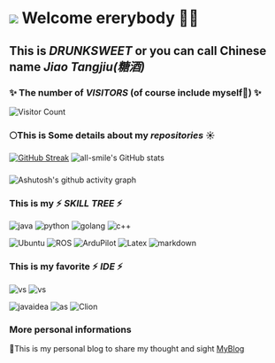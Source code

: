 
# ![](https://img.shields.io/badge/GitHub-100000?style=for-the-badge&logo=github&logoColor=whit) Welcome ererybody 👋🥰
## This is ***DRUNKSWEET*** or you can call Chinese name ***Jiao Tangjiu(糖酒)***

### ✨ The number of ***VISITORS*** (of course include myself🤔) ✨
![Visitor Count](https://profile-counter.glitch.me/drunksweet/count.svg)

### 🌕This is Some details about my ***repositories*** ☀️

[![GitHub Streak](https://streak-stats.demolab.com?user=drunksweet&theme=merko&hide_border=true&border_radius=10&date_format=%5BY.%5Dn.j)](https://git.io/streak-stats)
![all-smile's GitHub stats](https://github-readme-stats.vercel.app/api?username=drunksweet&show_icons=true&theme=merko)

### 


<!--![Top Langs](https://github-readme-stats.vercel.app/api/top-langs/?username=drunksweet&layout=compact&theme=merko)-->

![Ashutosh's github activity graph](https://github-readme-activity-graph.vercel.app/graph?username=drunksweet&theme=merko)

### This is my ⚡ ***SKILL TREE*** ⚡

![java](https://img.shields.io/badge/Java-ED8B00?style=for-the-badge&logo=openjdk&logoColor=white)
![python](https://img.shields.io/badge/Python-3776AB?style=for-the-badge&logo=python&logoColor=white)
![golang](https://img.shields.io/badge/Go-00ADD8?style=for-the-badge&logo=go&logoColor=white)
![c++](https://img.shields.io/badge/C++-0000CD?style=for-the-badge&logo=c++&logoColor=white)

![Ubuntu](https://img.shields.io/badge/Ubuntu-FF4444?style=for-the-badge&logo=ubuntu&logoColor=white)
![ROS](https://img.shields.io/badge/ROS-191970?style=for-the-badge&logo=ros&logoColor=white)
![ArduPilot](https://img.shields.io/badge/ArduPilot-000000?style=for-the-badge&logo=ardupilot&logoColor=white)
![Latex](https://img.shields.io/badge/Latex-20B2AA?style=for-the-badge&logo=latex&logoColor=white)
![markdown](https://img.shields.io/badge/Markdown-000000?style=for-the-badge&logo=markdown&logoColor=white)


### This is my favorite ⚡ ***IDE*** ⚡
![vs](https://img.shields.io/badge/Visual_Studio-5C2D91?style=for-the-badge&logo=visual%20studio&logoColor=white)
![vs](https://img.shields.io/badge/Visual_Studio_Code-0078D4?style=for-the-badge&logo=visual%20studio%20code&logoColor=white)

![javaidea](https://img.shields.io/badge/IntelliJ_IDEA-000000.svg?style=for-the-badge&logo=intellij-idea&logoColor=White)
![as](https://img.shields.io/badge/Android_Studio-3DDC84?style=for-the-badge&logo=android-studio&logoColor=white)
![Clion](https://img.shields.io/badge/CLion-000000?style=for-the-badge&logo=clion&logoColor=white)

### More personal informations
👣This is my personal blog to share my thought and sight [MyBlog](https://drunksweet.github.io/)

<!-- 
🌻[CSDN](https://blog.csdn.net/2301_80272161?spm=1000.2115.3001.5343) 
-->


<!--
**drunksweet/drunksweet** is a ✨ _special_ ✨ repository because its `README.md` (this file) appears on your GitHub profile.

Here are some ideas to get you started:

- 🔭 I’m currently working on ...
- 🌱 I’m currently learning ...
- 👯 I’m looking to collaborate on ...
- 🤔 I’m looking for help with ...
- 💬 Ask me about ...
- 📫 How to reach me: ...
- 😄 Pronouns: ...
- ⚡ Fun fact: ...
- ![](https://starchart.cc/drunksweet/tangjava.svg)
-->
